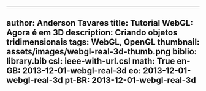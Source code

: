 ------------------------------
author: Anderson Tavares
title: Tutorial WebGL: Agora é em 3D
description: Criando objetos tridimensionais
tags: WebGL, OpenGL
thumbnail: assets/images/webgl-real-3d-thumb.png
biblio: library.bib
csl: ieee-with-url.csl
math: True
en-GB: 2013-12-01-webgl-real-3d
eo: 2013-12-01-webgl-real-3d
pt-BR: 2013-12-01-webgl-real-3d
------------------------------
